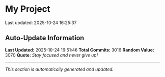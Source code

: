 # My Project


Last updated: 2025-10-24 16:25:37















































































































































































































































































































































































































































































































































































































































































































































































































































































































































































































































































































































































































































































































































































































































































































































































































































































































































































































































































































































































































































































































































































































































































































































































































































































































































































































































































































































































































































































































































































































































































































































































































































































































































































































































































































































## Auto-Update Information

**Last Updated:** 2025-10-24 16:51:46
**Total Commits:** 3016
**Random Value:** 3070
**Quote:** _Stay focused and never give up!_

---
_This section is automatically generated and updated._